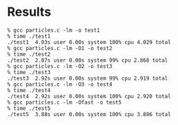 Results
=======


    % gcc particles.c -lm -o test1
    % time ./test1
    ./test1  4.03s user 0.00s system 100% cpu 4.029 total
    % gcc particles.c -lm -O1 -o test2
    % time ./test2
    ./test2  2.87s user 0.00s system 99% cpu 2.868 total
    % gcc particles.c -lm -O2 -o test3
    % time ./test3 
    ./test3  2.92s user 0.00s system 99% cpu 2.919 total
    % gcc particles.c -lm -O3 -o test4
    % time ./test4 
    ./test4  2.92s user 0.00s system 100% cpu 2.920 total
    % gcc particles.c -lm -Ofast -o test5
    % time ./test5
    ./test5  3.88s user 0.00s system 100% cpu 3.886 total


